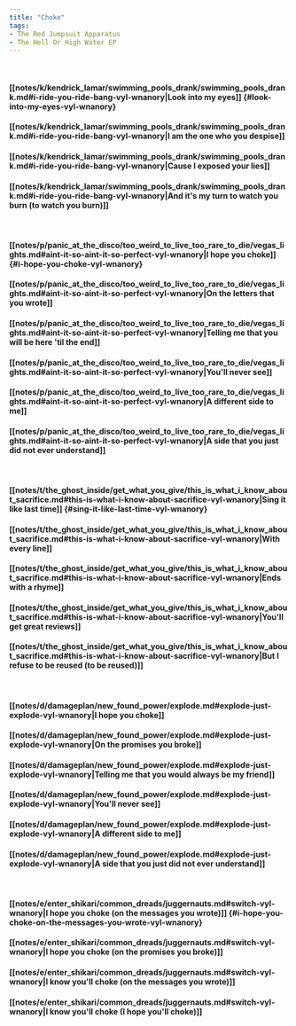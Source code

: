 ```yaml
---
title: "Choke"
tags:
- The Red Jumpsuit Apparatus
- The Hell Or High Water EP
---
```

&nbsp;
#### [[notes/k/kendrick_lamar/swimming_pools_drank/swimming_pools_drank.md#i-ride-you-ride-bang-vyl-wnanory|Look into my eyes]] {#look-into-my-eyes-vyl-wnanory}
#### [[notes/k/kendrick_lamar/swimming_pools_drank/swimming_pools_drank.md#i-ride-you-ride-bang-vyl-wnanory|I am the one who you despise]]
#### [[notes/k/kendrick_lamar/swimming_pools_drank/swimming_pools_drank.md#i-ride-you-ride-bang-vyl-wnanory|Cause I exposed your lies]]
#### [[notes/k/kendrick_lamar/swimming_pools_drank/swimming_pools_drank.md#i-ride-you-ride-bang-vyl-wnanory|And it's my turn to watch you burn (to watch you burn)]]
&nbsp;
#### [[notes/p/panic_at_the_disco/too_weird_to_live_too_rare_to_die/vegas_lights.md#aint-it-so-aint-it-so-perfect-vyl-wnanory|I hope you choke]] {#i-hope-you-choke-vyl-wnanory}
#### [[notes/p/panic_at_the_disco/too_weird_to_live_too_rare_to_die/vegas_lights.md#aint-it-so-aint-it-so-perfect-vyl-wnanory|On the letters that you wrote]]
#### [[notes/p/panic_at_the_disco/too_weird_to_live_too_rare_to_die/vegas_lights.md#aint-it-so-aint-it-so-perfect-vyl-wnanory|Telling me that you will be here 'til the end]]
#### [[notes/p/panic_at_the_disco/too_weird_to_live_too_rare_to_die/vegas_lights.md#aint-it-so-aint-it-so-perfect-vyl-wnanory|You'll never see]]
#### [[notes/p/panic_at_the_disco/too_weird_to_live_too_rare_to_die/vegas_lights.md#aint-it-so-aint-it-so-perfect-vyl-wnanory|A different side to me]]
#### [[notes/p/panic_at_the_disco/too_weird_to_live_too_rare_to_die/vegas_lights.md#aint-it-so-aint-it-so-perfect-vyl-wnanory|A side that you just did not ever understand]]
&nbsp;
#### [[notes/t/the_ghost_inside/get_what_you_give/this_is_what_i_know_about_sacrifice.md#this-is-what-i-know-about-sacrifice-vyl-wnanory|Sing it like last time]] {#sing-it-like-last-time-vyl-wnanory}
#### [[notes/t/the_ghost_inside/get_what_you_give/this_is_what_i_know_about_sacrifice.md#this-is-what-i-know-about-sacrifice-vyl-wnanory|With every line]]
#### [[notes/t/the_ghost_inside/get_what_you_give/this_is_what_i_know_about_sacrifice.md#this-is-what-i-know-about-sacrifice-vyl-wnanory|Ends with a rhyme]]
#### [[notes/t/the_ghost_inside/get_what_you_give/this_is_what_i_know_about_sacrifice.md#this-is-what-i-know-about-sacrifice-vyl-wnanory|You'll get great reviews]]
#### [[notes/t/the_ghost_inside/get_what_you_give/this_is_what_i_know_about_sacrifice.md#this-is-what-i-know-about-sacrifice-vyl-wnanory|But I refuse to be reused (to be reused)]]
&nbsp;
#### [[notes/d/damageplan/new_found_power/explode.md#explode-just-explode-vyl-wnanory|I hope you choke]]
#### [[notes/d/damageplan/new_found_power/explode.md#explode-just-explode-vyl-wnanory|On the promises you broke]]
#### [[notes/d/damageplan/new_found_power/explode.md#explode-just-explode-vyl-wnanory|Telling me that you would always be my friend]]
#### [[notes/d/damageplan/new_found_power/explode.md#explode-just-explode-vyl-wnanory|You'll never see]]
#### [[notes/d/damageplan/new_found_power/explode.md#explode-just-explode-vyl-wnanory|A different side to me]]
#### [[notes/d/damageplan/new_found_power/explode.md#explode-just-explode-vyl-wnanory|A side that you just did not ever understand]]
&nbsp;
#### [[notes/e/enter_shikari/common_dreads/juggernauts.md#switch-vyl-wnanory|I hope you choke (on the messages you wrote)]] {#i-hope-you-choke-on-the-messages-you-wrote-vyl-wnanory}
#### [[notes/e/enter_shikari/common_dreads/juggernauts.md#switch-vyl-wnanory|I hope you choke (on the promises you broke)]]
#### [[notes/e/enter_shikari/common_dreads/juggernauts.md#switch-vyl-wnanory|I know you'll choke (on the messages you wrote)]]
#### [[notes/e/enter_shikari/common_dreads/juggernauts.md#switch-vyl-wnanory|I know you'll choke (I hope you'll choke)]]
